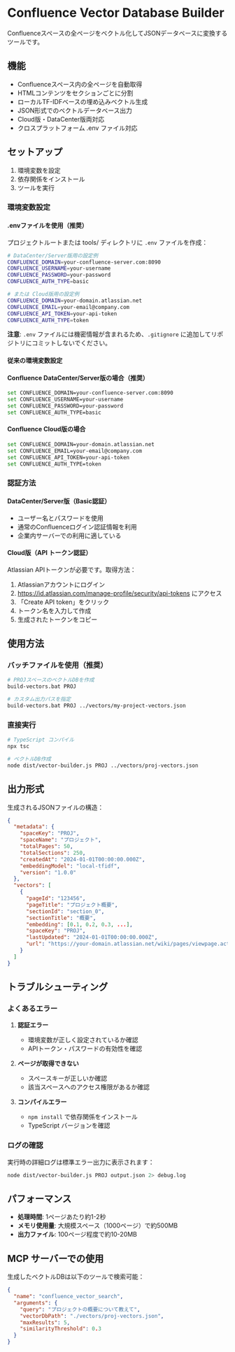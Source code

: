 # Confluence Vector Database Builder

Confluenceスペースの全ページをベクトル化してJSONデータベースに変換するツールです。

## 機能

- Confluenceスペース内の全ページを自動取得
- HTMLコンテンツをセクションごとに分割
- ローカルTF-IDFベースの埋め込みベクトル生成
- JSON形式でのベクトルデータベース出力
- Cloud版・DataCenter版両対応
- クロスプラットフォーム .env ファイル対応

## セットアップ

1. 環境変数を設定
2. 依存関係をインストール
3. ツールを実行

### 環境変数設定

#### .envファイルを使用（推奨）

プロジェクトルートまたは tools/ ディレクトリに `.env` ファイルを作成：

```bash
# DataCenter/Server版用の設定例
CONFLUENCE_DOMAIN=your-confluence-server.com:8090
CONFLUENCE_USERNAME=your-username
CONFLUENCE_PASSWORD=your-password
CONFLUENCE_AUTH_TYPE=basic

# または Cloud版用の設定例
CONFLUENCE_DOMAIN=your-domain.atlassian.net
CONFLUENCE_EMAIL=your-email@company.com
CONFLUENCE_API_TOKEN=your-api-token
CONFLUENCE_AUTH_TYPE=token
```

**注意**: `.env` ファイルには機密情報が含まれるため、`.gitignore` に追加してリポジトリにコミットしないでください。

#### 従来の環境変数設定

#### Confluence DataCenter/Server版の場合（推奨）
```bash
set CONFLUENCE_DOMAIN=your-confluence-server.com:8090
set CONFLUENCE_USERNAME=your-username
set CONFLUENCE_PASSWORD=your-password
set CONFLUENCE_AUTH_TYPE=basic
```

#### Confluence Cloud版の場合
```bash
set CONFLUENCE_DOMAIN=your-domain.atlassian.net
set CONFLUENCE_EMAIL=your-email@company.com
set CONFLUENCE_API_TOKEN=your-api-token
set CONFLUENCE_AUTH_TYPE=token
```

### 認証方法

#### DataCenter/Server版（Basic認証）
- ユーザー名とパスワードを使用
- 通常のConfluenceログイン認証情報を利用
- 企業内サーバーでの利用に適している

#### Cloud版（API トークン認証）
Atlassian APIトークンが必要です。取得方法：

1. Atlassianアカウントにログイン
2. https://id.atlassian.com/manage-profile/security/api-tokens にアクセス
3. 「Create API token」をクリック
4. トークン名を入力して作成
5. 生成されたトークンをコピー

## 使用方法

### バッチファイルを使用（推奨）

```bash
# PROJスペースのベクトルDBを作成
build-vectors.bat PROJ

# カスタム出力パスを指定
build-vectors.bat PROJ ../vectors/my-project-vectors.json
```

### 直接実行

```bash
# TypeScript コンパイル
npx tsc

# ベクトルDB作成
node dist/vector-builder.js PROJ ../vectors/proj-vectors.json
```

## 出力形式

生成されるJSONファイルの構造：

```json
{
  "metadata": {
    "spaceKey": "PROJ",
    "spaceName": "プロジェクト",
    "totalPages": 50,
    "totalSections": 250,
    "createdAt": "2024-01-01T00:00:00.000Z",
    "embeddingModel": "local-tfidf",
    "version": "1.0.0"
  },
  "vectors": [
    {
      "pageId": "123456",
      "pageTitle": "プロジェクト概要",
      "sectionId": "section_0",
      "sectionTitle": "概要",
      "embedding": [0.1, 0.2, 0.3, ...],
      "spaceKey": "PROJ",
      "lastUpdated": "2024-01-01T00:00:00.000Z",
      "url": "https://your-domain.atlassian.net/wiki/pages/viewpage.action?pageId=123456"
    }
  ]
}
```

## トラブルシューティング

### よくあるエラー

1. **認証エラー**
   - 環境変数が正しく設定されているか確認
   - APIトークン・パスワードの有効性を確認

2. **ページが取得できない**
   - スペースキーが正しいか確認
   - 該当スペースへのアクセス権限があるか確認

3. **コンパイルエラー**
   - `npm install` で依存関係をインストール
   - TypeScript バージョンを確認

### ログの確認

実行時の詳細ログは標準エラー出力に表示されます：

```bash
node dist/vector-builder.js PROJ output.json 2> debug.log
```

## パフォーマンス

- **処理時間**: 1ページあたり約1-2秒
- **メモリ使用量**: 大規模スペース（1000ページ）で約500MB
- **出力ファイル**: 100ページ程度で約10-20MB

## MCP サーバーでの使用

生成したベクトルDBは以下のツールで検索可能：

```json
{
  "name": "confluence_vector_search",
  "arguments": {
    "query": "プロジェクトの概要について教えて",
    "vectorDbPath": "./vectors/proj-vectors.json",
    "maxResults": 5,
    "similarityThreshold": 0.3
  }
}
```
